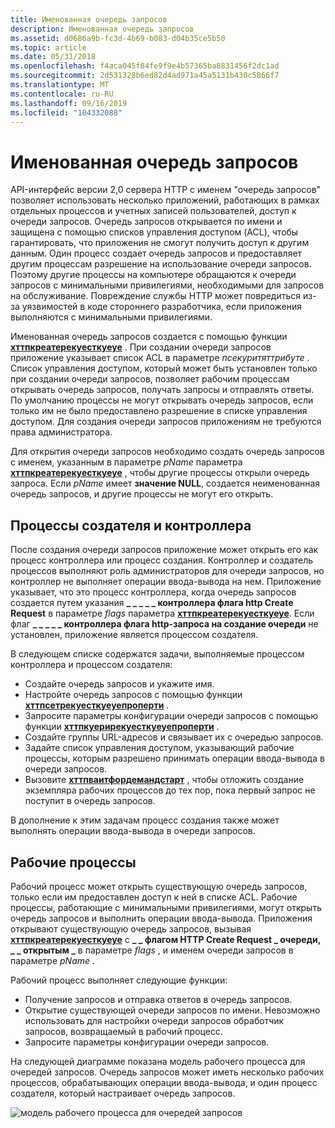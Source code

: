 ```yaml
---
title: Именованная очередь запросов
description: Именованная очередь запросов
ms.assetid: d0686a9b-fc3d-4b69-b083-d04b35ce5b50
ms.topic: article
ms.date: 05/31/2018
ms.openlocfilehash: f4aca045f84fe9f9e4b57365ba8831456f2dc1ad
ms.sourcegitcommit: 2d531328b6ed82d4ad971a45a5131b430c5866f7
ms.translationtype: MT
ms.contentlocale: ru-RU
ms.lasthandoff: 09/16/2019
ms.locfileid: "104332088"
---
```

# <a name="named-request-queue"></a>Именованная очередь запросов

API-интерфейс версии 2,0 сервера HTTP с именем "очередь запросов" позволяет использовать несколько приложений, работающих в рамках отдельных процессов и учетных записей пользователей, доступ к очереди запросов. Очередь запросов открывается по имени и защищена с помощью списков управления доступом (ACL), чтобы гарантировать, что приложения не смогут получить доступ к другим данным. Один процесс создает очередь запросов и предоставляет другим процессам разрешение на использование очереди запросов. Поэтому другие процессы на компьютере обращаются к очереди запросов с минимальными привилегиями, необходимыми для запросов на обслуживание. Повреждение службы HTTP может повредиться из-за уязвимостей в коде стороннего разработчика, если приложения выполняются с минимальными привилегиями.

Именованная очередь запросов создается с помощью функции [**хттпкреатерекуесткуеуе**](/windows/desktop/api/Http/nf-http-httpcreaterequestqueue) . При создании очереди запросов приложение указывает список ACL в параметре *псекуритяттрибуте* . Список управления доступом, который может быть установлен только при создании очереди запросов, позволяет рабочим процессам открывать очередь запросов, получать запросы и отправлять ответы. По умолчанию процессы не могут открывать очередь запросов, если только им не было предоставлено разрешение в списке управления доступом. Для создания очереди запросов приложениям не требуются права администратора.

Для открытия очереди запросов необходимо создать очередь запросов с именем, указанным в параметре *pName* параметра [**хттпкреатерекуесткуеуе**](/windows/desktop/api/Http/nf-http-httpcreaterequestqueue) , чтобы другие процессы открыли очередь запроса. Если *pName* имеет **значение NULL**, создается неименованная очередь запросов, и другие процессы не могут его открыть.

## <a name="creator-and-controller-processes"></a>Процессы создателя и контроллера

После создания очереди запросов приложение может открыть его как процесс контроллера или процесс создания. Контроллер и создатель процессов выполняют роль администраторов для очереди запросов, но контроллер не выполняет операции ввода-вывода на нем. Приложение указывает, что это процесс контроллера, когда очередь запросов создается путем указания **\_ \_ \_ \_ \_ контроллера флага http Create Request** в параметре *flags* параметра [**хттпкреатерекуесткуеуе**](/windows/desktop/api/Http/nf-http-httpcreaterequestqueue). Если флаг **\_ \_ \_ \_ \_ контроллера флага http-запроса на создание очереди** не установлен, приложение является процессом создателя.

В следующем списке содержатся задачи, выполняемые процессом контроллера и процессом создателя:

-   Создайте очередь запросов и укажите имя.
-   Настройте очередь запросов с помощью функции [**хттпсетрекуесткуеуепроперти**](/windows/desktop/api/Http/nf-http-httpsetrequestqueueproperty) .
-   Запросите параметры конфигурации очереди запросов с помощью функции [**хттпкуерирекуесткуеуепроперти**](/windows/desktop/api/Http/nf-http-httpqueryrequestqueueproperty) .
-   Создайте группы URL-адресов и связывает их с очередью запросов.
-   Задайте список управления доступом, указывающий рабочие процессы, которым разрешено принимать операции ввода-вывода в очереди запросов.
-   Вызовите [**хттпваитфордемандстарт**](/windows/desktop/api/Http/nf-http-httpwaitfordemandstart) , чтобы отложить создание экземпляра рабочих процессов до тех пор, пока первый запрос не поступит в очередь запросов.

В дополнение к этим задачам процесс создания также может выполнять операции ввода-вывода в очереди запросов.

## <a name="worker-processes"></a>Рабочие процессы

Рабочий процесс может открыть существующую очередь запросов, только если им предоставлен доступ к ней в списке ACL. Рабочие процессы, работающие с минимальными привилегиями, могут открыть очередь запросов и выполнить операции ввода-вывода. Приложения открывают существующую очередь запросов, вызывая [**хттпкреатерекуесткуеуе**](/windows/desktop/api/Http/nf-http-httpcreaterequestqueue) с **\_ \_ флагом HTTP Create Request \_ очереди, \_ \_ открытым \_** в параметре *flags* , и именем очереди запросов в параметре *pName* .

Рабочий процесс выполняет следующие функции:

-   Получение запросов и отправка ответов в очередь запросов.
-   Открытие существующей очереди запросов по имени. Невозможно использовать для настройки очереди запросов обработчик запросов, возвращаемый в рабочий процесс.
-   Запросите параметры конфигурации очереди запросов.

На следующей диаграмме показана модель рабочего процесса для очередей запросов. Очередь запросов может иметь несколько рабочих процессов, обрабатывающих операции ввода-вывода, и один процесс создателя, который настраивает очередь запросов.

![модель рабочего процесса для очередей запросов](images/namedrequestqueue.png)

 

 




